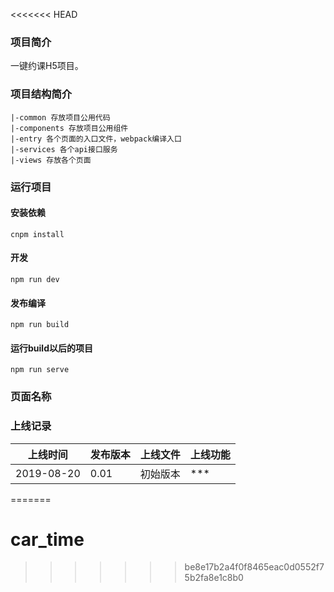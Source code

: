 <<<<<<< HEAD
### 项目简介

一键约课H5项目。

### 项目结构简介

```
|-common 存放项目公用代码
|-components 存放项目公用组件
|-entry 各个页面的入口文件，webpack编译入口
|-services 各个api接口服务
|-views 存放各个页面
```

### 运行项目

#### 安装依赖

```
cnpm install
```

#### 开发

```
npm run dev
```

#### 发布编译

```
npm run build
```
#### 运行build以后的项目

```
npm run serve
```

### 页面名称


### 上线记录

上线时间 | 发布版本 | 上线文件 | 上线功能
---|---|---|---
2019-08-20 | 0.01 | 初始版本 | ***


=======
# car_time
>>>>>>> be8e17b2a4f0f8465eac0d0552f75b2fa8e1c8b0

